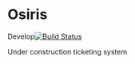 # Osiris

Develop[![Build Status](https://travis-ci.com/ViniciusLovato/Osiris.svg?branch=develop)](https://travis-ci.com/ViniciusLovato/Osiris) 

Under construction ticketing system

